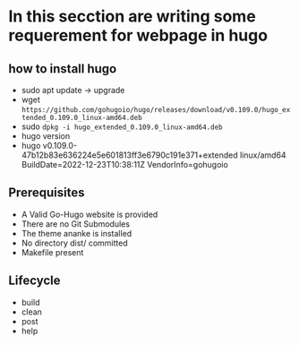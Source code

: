 # In this secction are writing some requerement for webpage in hugo

## how to install hugo

* sudo apt update -> upgrade
* wget `https://github.com/gohugoio/hugo/releases/download/v0.109.0/hugo_extended_0.109.0_linux-amd64.deb`
* sudo `dpkg -i hugo_extended_0.109.0_linux-amd64.deb`
* hugo version
* hugo v0.109.0-47b12b83e636224e5e601813ff3e6790c191e371+extended linux/amd64 BuildDate=2022-12-23T10:38:11Z VendorInfo=gohugoio

## Prerequisites

* A Valid Go-Hugo website is provided
* There are no Git Submodules
* The theme ananke is installed
* No directory dist/ committed
* Makefile present

## Lifecycle

* build
* clean
* post
* help

